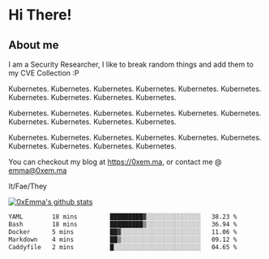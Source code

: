 # Hi There!

## About me
I am a Security Researcher, I like to break random things and add them to my CVE Collection :P 

Kubernetes. Kubernetes. Kubernetes. Kubernetes. Kubernetes. Kubernetes. Kubernetes. Kubernetes. Kubernetes. Kubernetes.

Kubernetes. Kubernetes. Kubernetes. Kubernetes. Kubernetes. Kubernetes. Kubernetes. Kubernetes. Kubernetes. Kubernetes.

Kubernetes. Kubernetes. Kubernetes. Kubernetes. Kubernetes. Kubernetes. Kubernetes. Kubernetes. Kubernetes. Kubernetes.

You can checkout my blog at https://0xem.ma, or contact me @ [emma@0xem.ma](mailto:emma@0xem.ma)

It/Fae/They

[![0xEmma's github stats](https://github-readme-stats.vercel.app/api?username=0xEmma&count_private=true&show_icons=true&theme=gruvbox)](https://github.com/0xEmma)
<!--START_SECTION:waka-->

```txt
YAML        18 mins         █████████▓░░░░░░░░░░░░░░░   38.23 %
Bash        18 mins         █████████▒░░░░░░░░░░░░░░░   36.94 %
Docker      5 mins          ██▓░░░░░░░░░░░░░░░░░░░░░░   11.06 %
Markdown    4 mins          ██▒░░░░░░░░░░░░░░░░░░░░░░   09.12 %
Caddyfile   2 mins          █░░░░░░░░░░░░░░░░░░░░░░░░   04.65 %
```

<!--END_SECTION:waka-->

